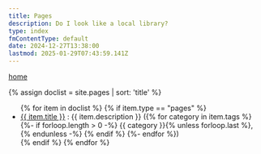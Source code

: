 ```yaml
---
title: Pages
description: Do I look like a local library?
type: index
fmContentType: default
date: 2024-12-27T13:38:00
lastmod: 2025-01-29T07:43:59.141Z
---
```


[home](/)

<!--- cSpell:disable --->
<!-- markdownlint-disable MD033 --->
{% assign doclist = site.pages | sort: 'title' %}
<ul>
{% for item in doclist %}
  {% if item.type == "pages" %}
    <li>
      <a href="{{ item.url }}">{{ item.title }}</a> : {{ item.description }}
      ({% for category in item.tags %}
        {%- if forloop.length > 0 -%}
        {{ category }}{% unless forloop.last %}, {% endunless -%} {% endif %}
      {%- endfor %})
    </li>
  {% endif %}
{% endfor %}
</ul>
<!-- markdownlint-enable MD033 --->
<!--- cSpell:disable --->